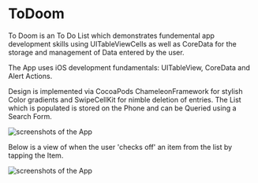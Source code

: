 # ToDoom

To Doom is an To Do List which demonstrates fundemental app development skills using UITableViewCells as well as CoreData for the storage and management of Data entered by the user.

The App uses iOS development fundamentals: UITableView, CoreData and Alert Actions.

Design is implemented via CocoaPods ChameleonFramework for stylish Color gradients and SwipeCellKit for nimble deletion of entries. The List which is populated is stored on the Phone and can be Queried using a Search Form.

![screenshots of the App](https://i.imgur.com/O2kc0dl.jpg)

Below is a view of when the user 'checks off' an item from the list by tapping the Item.

![screenshots of the App](https://i.imgur.com/AC38L9W.jpg)


